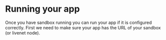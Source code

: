 # Running your app

Once you have sandbox running you can run your app if it is configured correctly. First we need to make sure your app has the URL of your sandbox (or livenet node). 